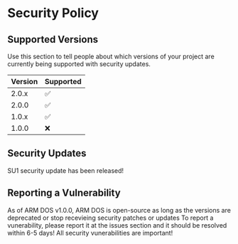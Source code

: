 # Security Policy

## Supported Versions

Use this section to tell people about which versions of your project are
currently being supported with security updates.

| Version | Supported          |
| ------- | ------------------ |
| 2.0.x   | :white_check_mark: | ---> Has recieved new SU1 update
| 2.0.0   | :white_check_mark: | ---> Has recieved new SU1 update
| 1.0.x   | :white_check_mark: | ---> Has recieved new SU1 update
| 1.0.0   | :x:                |

## Security Updates
SU1 security update has been released!
## Reporting a Vulnerability

As of ARM DOS v1.0.0, ARM DOS is open-source as long as the versions are deprecated or stop recevieing security patches or updates
To report a vunerability, please report it at the issues section and it should be resolved within 6-5 days! All security vunerabilities are important!
